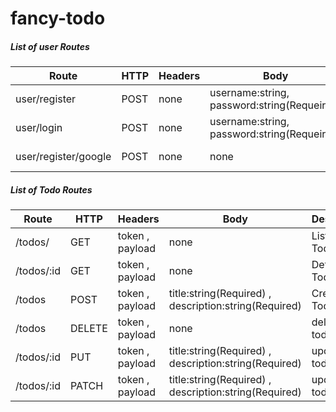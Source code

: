 # fancy-todo

##### List of user Routes

| Route  | HTTP   | Headers   | Body  | Description  |
|---|---|---|---|---|
|  user/register | POST  |  none | username:string,   password:string(Requeired)    | Register a new User   |
| user/login  | POST  |  none | username:string,   password:string(Requeired)   | Login User  |
| user/register/google  | POST  |  none |  none  | Login with Google  |


##### List of Todo Routes

| Route  | HTTP   | Headers   | Body  | Description  |
|---|---|---|---|---|
| /todos/  | GET  | token , payload   | none  | List Of Todos   |
| /todos/:id  | GET  | token , payload   | none  | Detail of Todo   |
|  /todos | POST  | token , payload   | title:string(Required) , description:string(Required) |  Create new Todo |
|  /todos | DELETE  | token , payload   |  none   | delete a todo  |
|  /todos/:id | PUT  |  token , payload  |  title:string(Required) , description:string(Required) |  update a todo |
|  /todos/:id | PATCH  |  token , payload  | title:string(Required) , description:string(Required)  | update a todo  |